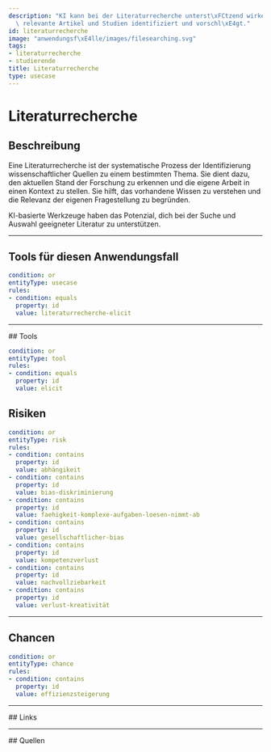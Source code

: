 ```yaml
---
description: "KI kann bei der Literaturrecherche unterst\xFCtzend wirken, indem sie\
  \ relevante Artikel und Studien identifiziert und vorschl\xE4gt."
id: literaturrecherche
image: "anwendungsf\xE4lle/images/filesearching.svg"
tags:
- literaturrecherche
- studierende
title: Literaturrecherche
type: usecase
---
```



# Literaturrecherche

## Beschreibung

Eine Literaturrecherche ist der systematische Prozess der Identifizierung wissenschaftlicher Quellen zu einem bestimmten Thema. Sie dient dazu, den aktuellen Stand der Forschung zu erkennen und die eigene Arbeit in einen Kontext zu stellen. Sie hilft, das vorhandene Wissen zu verstehen und die Relevanz der eigenen Fragestellung zu begründen.

KI-basierte Werkzeuge haben das Potenzial, dich bei der Suche und Auswahl geeigneter Literatur zu unterstützen.

---

## Tools für diesen Anwendungsfall


```yaml
condition: or
entityType: usecase
rules:
- condition: equals
  property: id
  value: literaturrecherche-elicit 
```

---

## Tools

```yaml
condition: or
entityType: tool
rules:
- condition: equals
  property: id
  value: elicit
```

## Risiken

```yaml
condition: or
entityType: risk
rules:
- condition: contains
  property: id
  value: abhängikeit
- condition: contains
  property: id
  value: bias-diskriminierung
- condition: contains
  property: id
  value: faehigkeit-komplexe-aufgaben-loesen-nimmt-ab
- condition: contains
  property: id
  value: gesellschaftlicher-bias
- condition: contains
  property: id
  value: kompetenzverlust
- condition: contains
  property: id
  value: nachvollziebarkeit
- condition: contains
  property: id
  value: verlust-kreativität
```

---

## Chancen

```yaml
condition: or
entityType: chance
rules:
- condition: contains
  property: id
  value: effizienzsteigerung
```

---

## Links

---

## Quellen